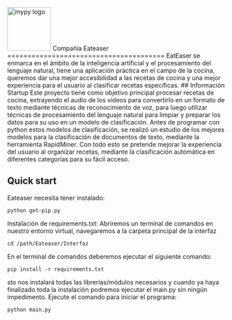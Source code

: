 <img src="https://github.com/adobrasca512/EatEaser/blob/pruebasCarlow/Interfaz/imagenes/chef-logo.png" alt="mypy logo" width="100px"/>
Compañía Eateaser
=======================================
EatEaser se enmarca en el ámbito de la inteligencia artificial y el procesamiento del lenguaje natural, tiene una aplicación práctica en el campo de la cocina, queremos dar una mejor accesibilidad a las recetas de cocina y una mejor experiencia para el usuario al clasificar recetas específicas. 
## Información Startup
Este proyecto tiene como objetivo principal procesar recetas de cocina, extrayendo el audio de los videos para convertirlo en un formato de texto mediante técnicas de reconocimiento de voz, para luego utilizar técnicas de procesamiento del lenguaje natural para limpiar y preparar los datos para su uso en un modelo de clasificación. Antes de programar con python estos modelos de clasificación, se realizó un estudio de los mejores modelos para la clasificación de documentos de texto, mediante la herramienta RapidMiner. Con todo esto se pretende mejorar la experiencia del usuario al organizar recetas, mediante la clasificación automática en diferentes categorías para su fácil acceso.

Quick start
-----------
Eateaser necesita tener instalado:
```
python get-pip.py
```
Instalación de requirements.txt:
Abriremos un terminal de comandos en nuestro entorno virtual, navegaremos a la carpeta principal de la interfaz 
```
cd /path/Eateaser/Interfaz
```
En el terminal de comandos deberemos ejecutar el siguiente comando:
```
pip install -r requirements.txt
```
sto nos instalará todas las librerías/módulos necesarios y cuando ya haya finalizado toda la instalación podremos ejecutar el main.py sin ningún impedimento.
Ejecute el comando para iniciar el programa:
```
python main.py
```

